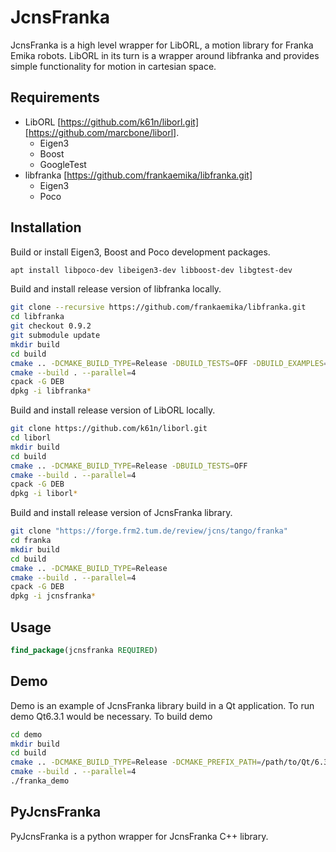 
JcnsFranka
============
JcnsFranka is a high level wrapper for LibORL, a motion library for Franka Emika
robots. LibORL in its turn is a wrapper around libfranka and provides simple
functionality for motion in cartesian space.

Requirements
------------
* LibORL [https://github.com/k61n/liborl.git][https://github.com/marcbone/liborl].
  * Eigen3
  * Boost
  * GoogleTest
* libfranka [https://github.com/frankaemika/libfranka.git]
  * Eigen3
  * Poco

Installation
------------
Build or install Eigen3, Boost and Poco development packages.
```bash
apt install libpoco-dev libeigen3-dev libboost-dev libgtest-dev
```

Build and install release version of libfranka locally.
```bash
git clone --recursive https://github.com/frankaemika/libfranka.git
cd libfranka
git checkout 0.9.2
git submodule update
mkdir build
cd build
cmake .. -DCMAKE_BUILD_TYPE=Release -DBUILD_TESTS=OFF -DBUILD_EXAMPLES=OFF
cmake --build . --parallel=4
cpack -G DEB
dpkg -i libfranka*
```

Build and install release version of LibORL locally.
```bash
git clone https://github.com/k61n/liborl.git
cd liborl
mkdir build
cd build
cmake .. -DCMAKE_BUILD_TYPE=Release -DBUILD_TESTS=OFF
cmake --build . --parallel=4
cpack -G DEB
dpkg -i liborl*
```

Build and install release version of JcnsFranka library.
```bash
git clone "https://forge.frm2.tum.de/review/jcns/tango/franka"
cd franka
mkdir build
cd build
cmake .. -DCMAKE_BUILD_TYPE=Release
cmake --build . --parallel=4
cpack -G DEB
dpkg -i jcnsfranka*
```

Usage
-----
```cmake
find_package(jcnsfranka REQUIRED)
```

Demo
----
Demo is an example of JcnsFranka library build in a Qt application.
To run demo Qt6.3.1 would be necessary. To build demo
```bash
cd demo
mkdir build
cd build
cmake .. -DCMAKE_BUILD_TYPE=Release -DCMAKE_PREFIX_PATH=/path/to/Qt/6.3.1/gcc_64
cmake --build . --parallel=4
./franka_demo
```

PyJcnsFranka
------------
PyJcnsFranka is a python wrapper for JcnsFranka C++ library.
